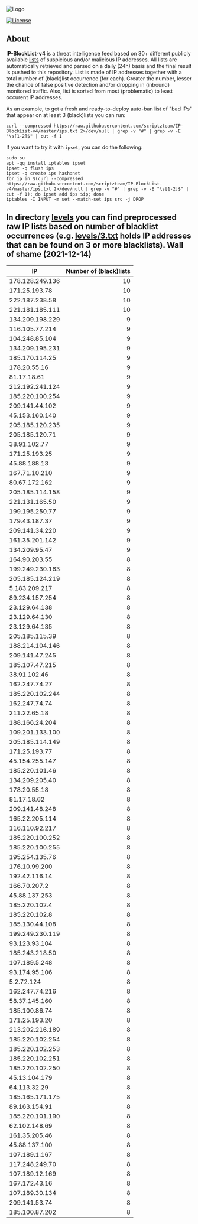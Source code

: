 ![Logo](https://i.imgur.com/PyKLAe7.png)

[![License](https://img.shields.io/badge/license-The_Unlicense-red.svg)](https://unlicense.org/)

About
----

**IP-BlockList-v4** is a threat intelligence feed based on 30+ different publicly available [lists](https://github.com/stamparm/maltrail) of suspicious and/or malicious IP addresses. All lists are automatically retrieved and parsed on a daily (24h) basis and the final result is pushed to this repository. List is made of IP addresses together with a total number of (black)list occurrence (for each). Greater the number, lesser the chance of false positive detection and/or dropping in (inbound) monitored traffic. Also, list is sorted from most (problematic) to least occurent IP addresses.

As an example, to get a fresh and ready-to-deploy auto-ban list of "bad IPs" that appear on at least 3 (black)lists you can run:

```
curl --compressed https://raw.githubusercontent.com/scriptzteam/IP-BlockList-v4/master/ips.txt 2>/dev/null | grep -v "#" | grep -v -E "\s[1-2]$" | cut -f 1
```

If you want to try it with `ipset`, you can do the following:

```
sudo su
apt -qq install iptables ipset
ipset -q flush ips
ipset -q create ips hash:net
for ip in $(curl --compressed https://raw.githubusercontent.com/scriptzteam/IP-BlockList-v4/master/ips.txt 2>/dev/null | grep -v "#" | grep -v -E "\s[1-2]$" | cut -f 1); do ipset add ips $ip; done
iptables -I INPUT -m set --match-set ips src -j DROP
```

In directory [levels](levels) you can find preprocessed raw IP lists based on number of blacklist occurrences (e.g. [levels/3.txt](levels/3.txt) holds IP addresses that can be found on 3 or more blacklists).
Wall of shame (2021-12-14)
----

|IP|Number of (black)lists|
|---|--:|
178.128.249.136|10
171.25.193.78|10
222.187.238.58|10
221.181.185.111|10
134.209.198.229|9
116.105.77.214|9
104.248.85.104|9
134.209.195.231|9
185.170.114.25|9
178.20.55.16|9
81.17.18.61|9
212.192.241.124|9
185.220.100.254|9
209.141.44.102|9
45.153.160.140|9
205.185.120.235|9
205.185.120.71|9
38.91.102.77|9
171.25.193.25|9
45.88.188.13|9
167.71.10.210|9
80.67.172.162|9
205.185.114.158|9
221.131.165.50|9
199.195.250.77|9
179.43.187.37|9
209.141.34.220|9
161.35.201.142|9
134.209.95.47|9
164.90.203.55|8
199.249.230.163|8
205.185.124.219|8
5.183.209.217|8
89.234.157.254|8
23.129.64.138|8
23.129.64.130|8
23.129.64.135|8
205.185.115.39|8
188.214.104.146|8
209.141.47.245|8
185.107.47.215|8
38.91.102.46|8
162.247.74.27|8
185.220.102.244|8
162.247.74.74|8
211.22.65.18|8
188.166.24.204|8
109.201.133.100|8
205.185.114.149|8
171.25.193.77|8
45.154.255.147|8
185.220.101.46|8
134.209.205.40|8
178.20.55.18|8
81.17.18.62|8
209.141.48.248|8
165.22.205.114|8
116.110.92.217|8
185.220.100.252|8
185.220.100.255|8
195.254.135.76|8
176.10.99.200|8
192.42.116.14|8
166.70.207.2|8
45.88.137.253|8
185.220.102.4|8
185.220.102.8|8
185.130.44.108|8
199.249.230.119|8
93.123.93.104|8
185.243.218.50|8
107.189.5.248|8
93.174.95.106|8
5.2.72.124|8
162.247.74.216|8
58.37.145.160|8
185.100.86.74|8
171.25.193.20|8
213.202.216.189|8
185.220.102.254|8
185.220.102.253|8
185.220.102.251|8
185.220.102.250|8
45.13.104.179|8
64.113.32.29|8
185.165.171.175|8
89.163.154.91|8
185.220.101.190|8
62.102.148.69|8
161.35.205.46|8
45.88.137.100|8
107.189.1.167|8
117.248.249.70|8
107.189.12.169|8
167.172.43.16|8
107.189.30.134|8
209.141.53.74|8
185.100.87.202|8
